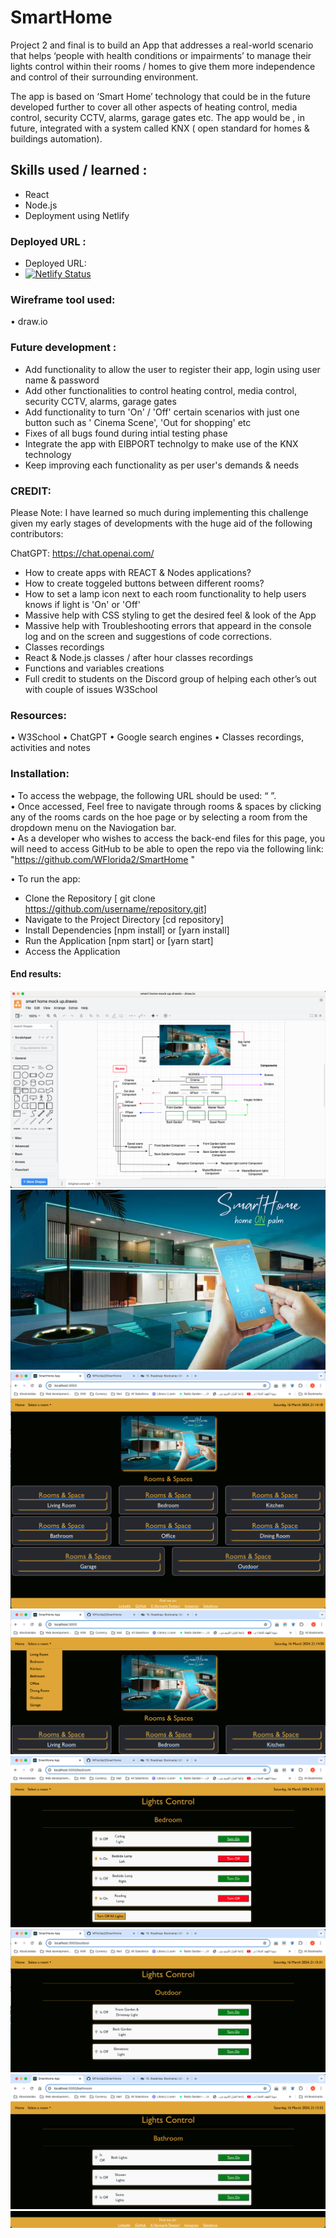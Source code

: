# SmartHome
Project 2 and final is to build an App that addresses a real-world scenario that helps ‘people with health conditions or impairments’ to manage their lights control within their rooms / homes to give them more independence and control of their surrounding environment.  

The app is based on ‘Smart Home’ technology that could be in the future developed further to cover all other aspects of heating control, media control, security CCTV, alarms, garage gates etc. The app would be , in future, integrated with a system called KNX ( open standard for homes & buildings automation). 

## Skills used / learned :
- React
- Node.js
- Deployment using Netlify

### Deployed URL : 
- Deployed URL: 
- [![Netlify Status](https://api.netlify.com/api/v1/badges/91c9bf11-e45d-4d6c-8244-678fe8aca9ed/deploy-status)](https://app.netlify.com/sites/futuresmarthome/deploys)

### Wireframe tool used:
• draw.io  

### Future development :  
- Add functionality to allow the user to register their app, login using user name & password  
- Add other functionalities to control heating control, media control, security CCTV, alarms, garage gates  
- Add functionality to turn 'On' / 'Off' certain scenarios with just one button such as ' Cinema Scene', 'Out for shopping' etc  
- Fixes of all bugs found during intial testing phase   
- Integrate the app with EIBPORT technolgy to make use of the KNX technology  
- Keep improving each functionality as per user's demands & needs  

### CREDIT:
Please Note: I have learned so much during implementing this challenge given my early stages of developments with the huge aid of the following contributors:

ChatGPT: https://chat.openai.com/
- How to create apps with REACT & Nodes applications?  
- How to create toggeled buttons between different rooms?  
- How to set a lamp icon next to each room functionality to help users knows if light is 'On' or 'Off'  
- Massive help with CSS styling to get the desired feel & look of the App  
- Massive help with Troubleshooting errors that appeard in the console log and on the screen and suggestions of code corrections.   
- Classes recordings  
- React & Node.js classes / after hour classes recordings  
- Functions and variables creations  
- Full credit to students on the Discord group of helping each other’s out with couple of issues   W3School  

### Resources:
• W3School • ChatGPT • Google search engines • Classes recordings, activities and notes

### Installation:
• To access the webpage, the following URL should be used: “ ”.  
• Once accessed, Feel free to navigate through rooms & spaces by clicking any of the rooms cards on the hoe page or by selecting a room from the dropdown menu on the Naviogation bar.  
• As a developer who wishes to access the back-end files for this page, you will need to access GitHub to be able to open the repo via the following link: "https://github.com/WFlorida2/SmartHome "  


• To run the app:  
- Clone the Repository [ git clone https://github.com/username/repository.git]
- Navigate to the Project Directory [cd repository]
- Install Dependencies [npm install] or [yarn install]
- Run the Application [npm start] or [yarn start]
- Access the Application


#### End results:
![First Mock-up screen](src/components/assets/images/FirstMock-Up_screen.png) 
![App logo](src/components/assets/images/SmartHome.png)
![Main Home page](src/components/assets/images/MainHomePage.png)
![Dropdown Menu](src/components/assets/images/DropdownMenu.png)
![LightControl_sample_1](src/components/assets/images/LightControl_sample_1.png)
![LightControl_sample_2](src/components/assets/images/LightControl_sample_2.png)
![LightControl_sample_3](src/components/assets/images/LightControl_sample_3.png)
![Contact Me](src/components/assets/images/ContactMe.png)